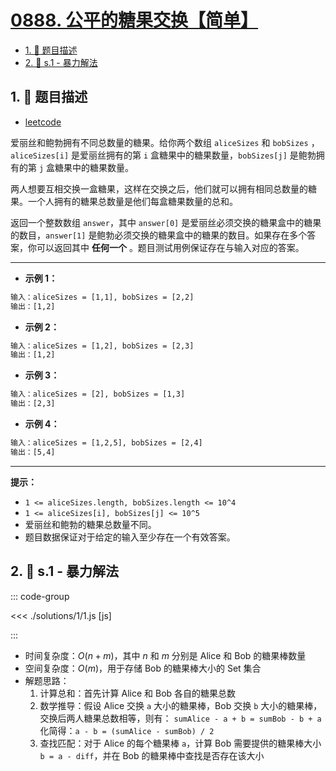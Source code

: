 # [0888. 公平的糖果交换【简单】](https://github.com/tnotesjs/TNotes.leetcode/tree/main/notes/0888.%20%E5%85%AC%E5%B9%B3%E7%9A%84%E7%B3%96%E6%9E%9C%E4%BA%A4%E6%8D%A2%E3%80%90%E7%AE%80%E5%8D%95%E3%80%91)

<!-- region:toc -->

- [1. 📝 题目描述](#1--题目描述)
- [2. 🎯 s.1 - 暴力解法](#2--s1---暴力解法)

<!-- endregion:toc -->

## 1. 📝 题目描述

- [leetcode](https://leetcode.cn/problems/fair-candy-swap/)

爱丽丝和鲍勃拥有不同总数量的糖果。给你两个数组 `aliceSizes` 和 `bobSizes` ，`aliceSizes[i]` 是爱丽丝拥有的第 `i` 盒糖果中的糖果数量，`bobSizes[j]` 是鲍勃拥有的第 `j` 盒糖果中的糖果数量。

两人想要互相交换一盒糖果，这样在交换之后，他们就可以拥有相同总数量的糖果。一个人拥有的糖果总数量是他们每盒糖果数量的总和。

返回一个整数数组 `answer`，其中 `answer[0]` 是爱丽丝必须交换的糖果盒中的糖果的数目，`answer[1]` 是鲍勃必须交换的糖果盒中的糖果的数目。如果存在多个答案，你可以返回其中 **任何一个** 。题目测试用例保证存在与输入对应的答案。

---

- **示例 1：**

```txt
输入：aliceSizes = [1,1], bobSizes = [2,2]
输出：[1,2]
```

- **示例 2：**

```txt
输入：aliceSizes = [1,2], bobSizes = [2,3]
输出：[1,2]
```

- **示例 3：**

```txt
输入：aliceSizes = [2], bobSizes = [1,3]
输出：[2,3]
```

- **示例 4：**

```txt
输入：aliceSizes = [1,2,5], bobSizes = [2,4]
输出：[5,4]
```

---

**提示：**

- `1 <= aliceSizes.length, bobSizes.length <= 10^4`
- `1 <= aliceSizes[i], bobSizes[j] <= 10^5`
- 爱丽丝和鲍勃的糖果总数量不同。
- 题目数据保证对于给定的输入至少存在一个有效答案。

## 2. 🎯 s.1 - 暴力解法

::: code-group

<<< ./solutions/1/1.js [js]

:::

- 时间复杂度：$O(n + m)$，其中 $n$ 和 $m$ 分别是 Alice 和 Bob 的糖果棒数量
- 空间复杂度：$O(m)$，用于存储 Bob 的糖果棒大小的 Set 集合
- 解题思路：
  1. 计算总和：首先计算 Alice 和 Bob 各自的糖果总数
  2. 数学推导：假设 Alice 交换 `a` 大小的糖果棒，Bob 交换 `b` 大小的糖果棒，交换后两人糖果总数相等，则有： `sumAlice - a + b = sumBob - b + a` 化简得：`a - b = (sumAlice - sumBob) / 2`
  3. 查找匹配：对于 Alice 的每个糖果棒 `a`，计算 Bob 需要提供的糖果棒大小 `b = a - diff`，并在 Bob 的糖果棒中查找是否存在该大小
